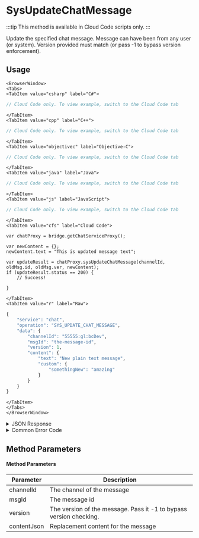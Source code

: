 # SysUpdateChatMessage

:::tip
This method is available in Cloud Code scripts only.
:::

Update the specified chat message. Message can have been from any user (or system). Version provided must match (or pass -1 to bypass version enforcement).




<PartialServop service_name="chat" operation_name="SYS_UPDATE_CHAT_MESSAGE" />

## Usage

```mdx-code-block
<BrowserWindow>
<Tabs>
<TabItem value="csharp" label="C#">
```

```csharp
// Cloud Code only. To view example, switch to the Cloud Code tab
```

```mdx-code-block
</TabItem>
<TabItem value="cpp" label="C++">
```

```cpp
// Cloud Code only. To view example, switch to the Cloud Code tab
```

```mdx-code-block
</TabItem>
<TabItem value="objectivec" label="Objective-C">
```

```objectivec
// Cloud Code only. To view example, switch to the Cloud Code tab
```

```mdx-code-block
</TabItem>
<TabItem value="java" label="Java">
```

```java
// Cloud Code only. To view example, switch to the Cloud Code tab
```

```mdx-code-block
</TabItem>
<TabItem value="js" label="JavaScript">
```

```javascript
// Cloud Code only. To view example, switch to the Cloud Code tab
```

```mdx-code-block
</TabItem>
<TabItem value="cfs" label="Cloud Code">
```

```cfscript
var chatProxy = bridge.getChatServiceProxy();

var newContent = {};
newContent.text = "This is updated message text";

var updateResult = chatProxy.sysUpdateChatMessage(channelId, oldMsg.id, oldMsg.ver, newContent);
if (updateResult.status == 200) {
    // Success!

}
```

```mdx-code-block
</TabItem>
<TabItem value="r" label="Raw">
```

```r
{
	"service": "chat",
	"operation": "SYS_UPDATE_CHAT_MESSAGE",
	"data": {
		"channelId": "55555:gl:bcDev",
		"msgId": "the-message-id",
		"version": 1,
		"content": {
			"text": "New plain text message",
			"custom": {
				"somethingNew": "amazing"
			}
		}
	}
}
```

```mdx-code-block
</TabItem>
</Tabs>
</BrowserWindow>
```

<details>
<summary>JSON Response</summary>

```json
{
    "status": 200,
    "data": {}
}
```
</details>

<details>
<summary>Common Error Code</summary>

### Status Codes
Code | Name | Description
---- | ---- | -----------
40346 | INSUFFICIDENT_PERMISSIONS | The channel id provided is invalid.
40595 | CHAT_MESSASAGE_NOT_FOUND | The specified message cannot be found
40601 | RTT_NOT_ENABLED | RTT must be enabled for this feature
40603 | CHAT_UNRECOGNIZED_CHANNEL | The specified channel is invalid
40616 | CLOUD_CODE_ONLY | Method only available via cloud code

</details>


## Method Parameters
#### Method Parameters
Parameter | Description
--------- | -----------
channelId | The channel of the message
msgId | The message id
version | The version of the message. Pass it -1 to bypass version checking.
contentJson | Replacement content for the message


